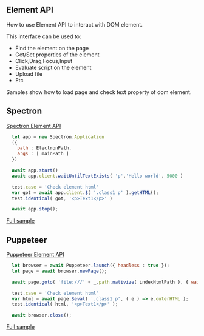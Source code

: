 ## Element API
How to use Element API to interact with DOM element. 

This interface can be used to:
- Find the element on the page
- Get/Set properties of the element
- Click,Drag,Focus,Input
- Evaluate script on the element
- Upload file
- Etc

Samples show how to load page and check text property of dom element.

## Spectron
[Spectron Element API](https://webdriver.io/docs/api.html)

```javascript
  let app = new Spectron.Application
  ({
    path : ElectronPath,
    args : [ mainPath ]
  })

  await app.start()
  await app.client.waitUntilTextExists( 'p','Hello world', 5000 )

  test.case = 'Check element html'
  var got = await app.client.$( '.class1 p' ).getHTML();
  test.identical( got, '<p>Text1</p>' )

  await app.stop();
```
[Full sample](../../../sample/spectron/Element.test.s)

## Puppeteer
[Puppeteer Element API](https://pptr.dev/#?product=Puppeteer&version=v2.0.0&show=api-class-elementhandle)

```javascript
  let browser = await Puppeteer.launch({ headless : true });
  let page = await browser.newPage();

  await page.goto( 'file:///' + _.path.nativize( indexHtmlPath ), { waitUntil : 'load' } );

  test.case = 'Check element html'
  var html = await page.$eval( '.class1 p', ( e ) => e.outerHTML );
  test.identical( html, '<p>Text1</p>' );

  await browser.close();
```
[Full sample](../../../sample/puppeteer/Element.test.s)
